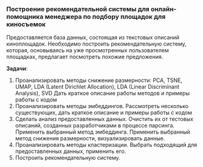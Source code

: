 ### Построение рекомендательной системы для онлайн-помощника менеджера по подбору площадок для киносъемок

Предоставляется база данных, состоящая из текстовых описаний киноплощадок. Необходимо построить рекомендательную систему, которая, основываясь на уже просмотренных пользователем площадках, предлагает посмотреть похожие предложения.

**Задачи**:

1. Проанализировать методы снижение размерности: PCA, TSNE, UMAP, LDA (Latent Dirichlet Allocation), LDA (Linear Discriminant Analysis), SVD
Дать краткое описание работы методов и примеры работы с кодом
2. Проанализировать методы эмбеддингов. Рассмотреть несколько существующих, дать краткое описание и примеры работы с кодом
3. Сделать анализ предоставленных данных. Очистить их от тестовых описаний, созданных разработчиками в процессе парсинга. Применить выбранный метод эмбеддинга. Применить выбранный метод снижения размерности, визуализировать данные.
4. Проанализировать методы кластеризации. Выбрать подходящий для предоставленных данных, применить его.
5. Построить рекомендательную систему.
